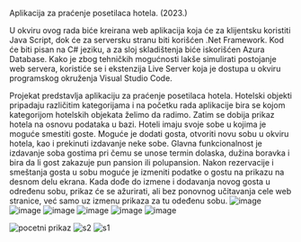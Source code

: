 Aplikacija za praćenje posetilaca hotela. (2023.)

U okviru ovog rada biće kreirana web aplikacija koja će za klijentsku koristiti Java Script,
dok će za serversku stranu biti korišćen .Net Framework. Kod će biti pisan na C# jeziku, a za 
sloj skladištenja biće iskorišćen Azura Database. Kako je zbog tehničkih mogućnosti lakše simulirati
postojanje web servera, koristiće se i ekstenzija Live Server koja je dostupa u okviru
programskog okruženja Visual Studio Code.

Projekat predstavlja aplikaciju za praćenje posetilaca hotela. Hotelski objekti pripadaju
različitim kategorijama i na početku rada aplikacije bira se kojom kategorijom hotelskih
objekata želimo da radimo. Zatim se dobija prikaz hotela na osnovu podataka u bazi.
Hoteli imaju svoje sobe u kojima je moguće smestiti goste. Moguće je dodati gosta,
otvoriti novu sobu u okviru hotela, kao i prekinuti izdavanje neke sobe. Glavna
funkcionalnost je izdavanje soba gostima pri čemu se unose termin dolaska, dužina
boravka i bira da li gost zakazuje pun pansion ili polupansion. Nakon rezervacije i
smeštanja gosta u sobu moguće je izmeniti podatke o gostu na prikazu na desnom delu
ekrana. Kada dođe do izmene i dodavanja novog gosta u određenu sobu, prikaz će se
ažurirati, ali bez ponovnog učitavanja cele web stranice, već samo uz izmenu prikaza za tu
odeđenu sobu. 
![image](https://github.com/tasicaca/Hotel-management-application/assets/96747833/3ece0c9c-34e5-4da2-ac7a-70e85bec67fe)
![image](https://github.com/tasicaca/Hotel-management-application/assets/96747833/89ead3fb-9d61-4423-a63e-3aadb47b1f11)
![image](https://github.com/tasicaca/Hotel-management-application/assets/96747833/17197c59-0242-4fac-89e0-969910fbc61c)
![image](https://github.com/tasicaca/Hotel-management-application/assets/96747833/edddcc00-c645-4b20-b519-dd877f37b7cd)
![image](https://github.com/tasicaca/Hotel-management-application/assets/96747833/51818228-b680-49bb-86f6-1b15bbe3f6a4)
![image](https://github.com/tasicaca/Hotel-management-application/assets/96747833/12ce8887-129e-406e-9b33-4791745d3550)


![pocetni prikaz](https://github.com/tasicaca/Hotel-management-application/assets/96747833/59462713-cf6f-40ed-8b17-6a8db846354c)
![s2](https://github.com/tasicaca/Hotel-management-application/assets/96747833/6dc4f939-c0b8-4afc-a0f2-7ae8614144ae)
![s1](https://github.com/tasicaca/Hotel-management-application/assets/96747833/ce58a448-cd4c-4ee2-85aa-a5b06f5df945)


